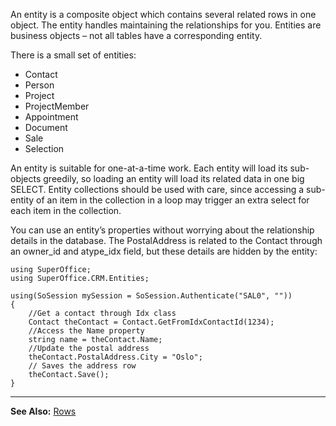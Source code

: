 <properties date="2016-05-11"
SortOrder="11"
/>

An entity is a composite object which contains several related rows in one object. The entity handles maintaining the relationships for you. Entities are business objects – not all tables have a corresponding entity.

There is a small set of entities:

* Contact
* Person
* Project
* ProjectMember
* Appointment
* Document
* Sale
* Selection

 

An entity is suitable for one-at-a-time work. Each entity will load its sub-objects greedily, so loading an entity will load its related data in one big SELECT. Entity collections should be used with care, since accessing a sub-entity of an item in the collection in a loop may trigger an extra select for each item in the collection.

You can use an entity’s properties without worrying about the relationship details in the database. The PostalAddress is related to the Contact through an owner\_id and atype\_idx field, but these details are hidden by the entity:

```
using SuperOffice;
using SuperOffice.CRM.Entities;
 
using(SoSession mySession = SoSession.Authenticate("SAL0", ""))
{
    //Get a contact through Idx class
    Contact theContact = Contact.GetFromIdxContactId(1234);
    //Access the Name property
    string name = theContact.Name;
    //Update the postal address
    theContact.PostalAddress.City = "Oslo";
    // Saves the address row
    theContact.Save();
}
```

 

------------------------------------------------------------------------

**See Also:** [Rows](../Persistence%20Layers/Rows.md)
